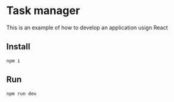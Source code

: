 # Task manager

This is an example of how to develop an application usign React

## Install

    npm i

## Run

    npm run dev
